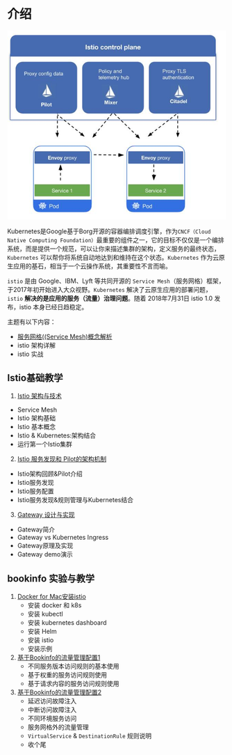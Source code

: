# 介绍

![Alt Image Text](images/istio_diagram.jpg "Body image")

Kubernetes是Google基于Borg开源的容器编排调度引擎，作为`CNCF（Cloud Native Computing Foundation）`最重要的组件之一，它的目标不仅仅是一个编排系统，而是提供一个规范，可以让你来描述集群的架构，定义服务的最终状态，`Kubernetes` 可以帮你将系统自动地达到和维持在这个状态。`Kubernetes` 作为云原生应用的基石，相当于一个云操作系统，其重要性不言而喻。

`istio` 是由 Google、IBM、Lyft 等共同开源的 `Service Mesh`（服务网格）框架，于2017年初开始进入大众视野。`Kubernetes` 解决了云原生应用的部署问题，`istio` **解决的是应用的服务（流量）治理问题**。随着 2018年7月31日 istio 1.0 发布，istio 本身已经日趋稳定。

主题有以下内容：

* [服务网格((Service Mesh)概念解析](0Service_Mesh.md)
* istio 架构详解
* istio 实战

## Istio基础教学

1. [Istio 架构与技术](1isba_Frame_Tech.md)
  * Service Mesh
  * Istio 架构基础
  * Istio 基本概念
  * Istio & Kubernetes:架构结合
  * 运行第一个Istio集群

2. [Istio 服务发现和 Pilot的架构机制](2isba_Service_Find.md)
  * Istio架构回顾&Pilot介绍
  * Istio服务发现
  * Istio服务配置
  * Istio服务发现&规则管理与Kubernetes结合
3. [Gateway 设计与实现](3isba_Gateway.md) 
  * Gateway简介
  * Gateway vs Kubernetes Ingress 
  * Gateway原理及实现
  * Gateway demo演示

## bookinfo 实验与教学

1. [Docker for Mac安装istio](1Istio_install_docker.md)
   * 安装 docker 和 k8s
   * 安装 kubectl
   * 安装 kubernetes dashboard
   * 安装 Helm
   * 安装 istio
   * 安装示例 
2. [基于Bookinfo的流量管理配置1](2BookInfo_1.md)
   * 不同服务版本访问规则的基本使用
   * 基于权重的服务访问规则使用
   * 基于请求内容的服务访问规则使用
3. [基于Bookinfo的流量管理配置2](3BookInfo_2.md)
   * 延迟访问故障注入
   * 中断访问故障注入
   * 不同环境服务访问
   * 服务网格外的流量管理
   * `VirtualService` & `DestinationRule` 规则说明
   * 收个尾



